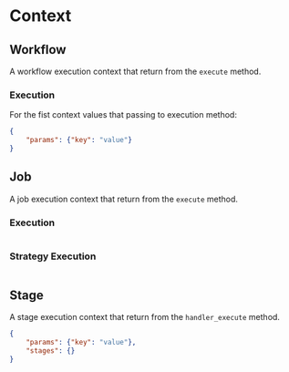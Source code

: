 # Context

## Workflow

A workflow execution context that return from the `execute` method.

### Execution

For the fist context values that passing to execution method:

```json
{
    "params": {"key": "value"}
}
```

## Job

A job execution context that return from the `execute` method.

### Execution

```json

```

### Strategy Execution

```json

```

## Stage

A stage execution context that return from the `handler_execute` method.

```json
{
    "params": {"key": "value"},
    "stages": {}
}
```

